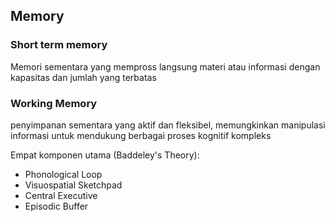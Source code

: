 ## Memory

### Short term memory
Memori sementara yang mempross langsung materi atau informasi dengan kapasitas dan jumlah yang terbatas

### Working Memory
penyimpanan sementara yang aktif dan fleksibel, memungkinkan manipulasi informasi untuk mendukung berbagai proses kognitif kompleks

Empat komponen utama (Baddeley's Theory):
- Phonological Loop
- Visuospatial Sketchpad
- Central Executive
- Episodic Buffer

